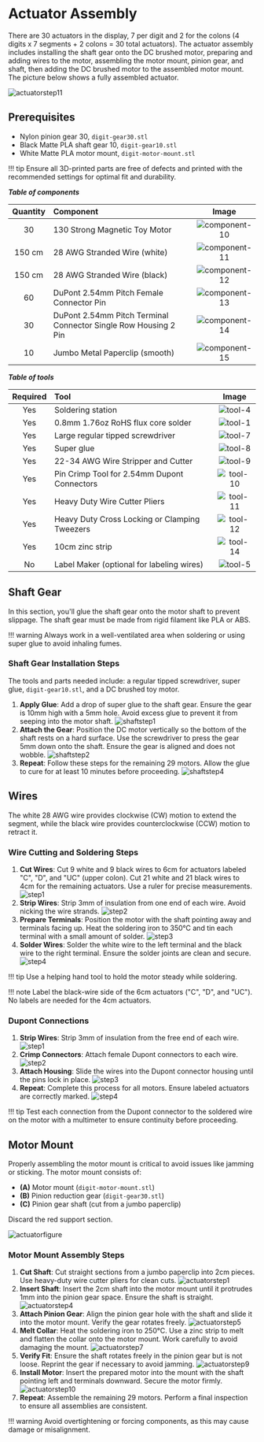 # Actuator Assembly

There are 30 actuators in the display, 7 per digit and 2 for the colons (4 digits x 7 segments + 2 colons = 30 total actuators). The actuator assembly includes installing the shaft gear onto the DC brushed motor, preparing and adding wires to the motor, assembling the motor mount, pinion gear, and shaft, then adding the DC brushed motor to the assembled motor mount. The picture below shows a fully assembled actuator.

![actuatorstep11](../img/actuator/11-actuator.webp)

## Prerequisites

- Nylon pinion gear 30, `digit-gear30.stl`
- Black Matte PLA shaft gear 10, `digit-gear10.stl`
- White Matte PLA motor mount, `digit-motor-mount.stl`

!!! tip
    Ensure all 3D-printed parts are free of defects and printed with the recommended settings for optimal fit and durability.

***Table of components***

| Quantity | Component | Image |
| :--: | :------| :-----: |
| 30 | 130 Strong Magnetic Toy Motor | ![component-10](../img/component/component-10.webp) |
| 150 cm | 28 AWG Stranded Wire (white) | ![component-11](../img/component/component-11.webp) |
| 150 cm | 28 AWG Stranded Wire (black) | ![component-12](../img/component/component-12.webp) |
| 60 | DuPont 2.54mm Pitch Female Connector Pin | ![component-13](../img/component/component-13.webp) |
| 30 | DuPont 2.54mm Pitch Terminal Connector Single Row Housing 2 Pin | ![component-14](../img/component/component-14.webp) |
| 10 | Jumbo Metal Paperclip (smooth) | ![component-15](../img/component/component-15.webp) |

***Table of tools***

| Required | Tool | Image |
| :---: | :------- | :---: |
| Yes | Soldering station    | ![tool-4](../img/tools/tool-4.webp) |
| Yes | 0.8mm 1.76oz RoHS flux core solder | ![tool-1](../img/tools/tool-1.webp) |
| Yes | Large regular tipped screwdriver | ![tool-7](../img/tools/tool-7.webp) |
| Yes | Super glue | ![tool-8](../img/tools/tool-8.webp) |
| Yes | 22-34 AWG Wire Stripper and Cutter | ![tool-9](../img/tools/tool-9.webp) |
| Yes | Pin Crimp Tool for 2.54mm Dupont Connectors | ![tool-10](../img/tools/tool-10.webp) |
| Yes | Heavy Duty Wire Cutter Pliers | ![tool-11](../img/tools/tool-11.webp) |
| Yes | Heavy Duty Cross Locking or Clamping Tweezers | ![tool-12](../img/tools/tool-12.webp) |
| Yes | 10cm zinc strip | ![tool-14](../img/tools/tool-14.webp) |
| No | Label Maker (optional for labeling wires) | ![tool-5](../img/tools/tool-5.webp) |

## Shaft Gear

In this section, you'll glue the shaft gear onto the motor shaft to prevent slippage. The shaft gear must be made from rigid filament like PLA or ABS.

!!! warning
    Always work in a well-ventilated area when soldering or using super glue to avoid inhaling fumes.

### Shaft Gear Installation Steps

The tools and parts needed include: a regular tipped screwdriver, super glue, `digit-gear10.stl`, and a DC brushed toy motor.

1. **Apply Glue**: Add a drop of super glue to the shaft gear. Ensure the gear is 10mm high with a 5mm hole. Avoid excess glue to prevent it from seeping into the motor shaft.
   ![shaftstep1](../img/motor-shaft-gear/2-motor-shaft-gear.webp)
1. **Attach the Gear**: Position the DC motor vertically so the bottom of the shaft rests on a hard surface. Use the screwdriver to press the gear 5mm down onto the shaft. Ensure the gear is aligned and does not wobble.
   ![shaftstep2](../img/motor-shaft-gear/3-motor-shaft-gear.webp)
1. **Repeat**: Follow these steps for the remaining 29 motors. Allow the glue to cure for at least 10 minutes before proceeding.
   ![shaftstep4](../img/motor-shaft-gear/4-motor-shaft-gear.webp)

## Wires

The white 28 AWG wire provides clockwise (CW) motion to extend the segment, while the black wire provides counterclockwise (CCW) motion to retract it.

### Wire Cutting and Soldering Steps

1. **Cut Wires**: Cut 9 white and 9 black wires to 6cm for actuators labeled "C", "D", and "UC" (upper colon). Cut 21 white and 21 black wires to 4cm for the remaining actuators. Use a ruler for precise measurements.
   ![step1](../img/motor-wire/1-motor-wire.webp)
1. **Strip Wires**: Strip 3mm of insulation from one end of each wire. Avoid nicking the wire strands.
   ![step2](../img/motor-wire/2-motor-wire.webp)
1. **Prepare Terminals**: Position the motor with the shaft pointing away and terminals facing up. Heat the soldering iron to 350°C and tin each terminal with a small amount of solder.
   ![step3](../img/motor-wire/3-motor-wire.webp)
1. **Solder Wires**: Solder the white wire to the left terminal and the black wire to the right terminal. Ensure the solder joints are clean and secure.
   ![step4](../img/motor-wire/4-motor-wire.webp)

!!! tip
    Use a helping hand tool to hold the motor steady while soldering.

!!! note
    Label the black-wire side of the 6cm actuators ("C", "D", and "UC"). No labels are needed for the 4cm actuators.

### Dupont Connections

1. **Strip Wires**: Strip 3mm of insulation from the free end of each wire.
   ![step1](../img/dupont-connections/1-motor-dupont-connection.webp)
1. **Crimp Connectors**: Attach female Dupont connectors to each wire.
   ![step2](../img/dupont-connections/2-motor-dupont-connection.webp)
1. **Attach Housing**: Slide the wires into the Dupont connector housing until the pins lock in place.
   ![step3](../img/dupont-connections/3-motor-dupont-connection.webp)
1. **Repeat**: Complete this process for all motors. Ensure labeled actuators are correctly marked.
   ![step4](../img/dupont-connections/4-motor-dupont-connection.webp)

!!! tip
    Test each connection from the Dupont connector to the soldered wire on the motor with a multimeter to ensure continuity before proceeding.

## Motor Mount

Properly assembling the motor mount is critical to avoid issues like jamming or sticking. The motor mount consists of:

- **(A)** Motor mount (`digit-motor-mount.stl`)
- **(B)** Pinion reduction gear (`digit-gear30.stl`)
- **(C)** Pinion gear shaft (cut from a jumbo paperclip)

Discard the red support section.

![actuatorfigure](../img/actuator/motor-mount-figure.webp)

### Motor Mount Assembly Steps

1. **Cut Shaft**: Cut straight sections from a jumbo paperclip into 2cm pieces. Use heavy-duty wire cutter pliers for clean cuts.
   ![actuatorstep1](../img/actuator/1-actuator.webp)
1. **Insert Shaft**: Insert the 2cm shaft into the motor mount until it protrudes 1mm into the pinion gear space. Ensure the shaft is straight.
   ![actuatorstep4](../img/actuator/4-actuator.webp)
1. **Attach Pinion Gear**: Align the pinion gear hole with the shaft and slide it into the motor mount. Verify the gear rotates freely.
   ![actuatorstep5](../img/actuator/5-actuator.webp)
1. **Melt Collar**: Heat the soldering iron to 250°C. Use a zinc strip to melt and flatten the collar onto the motor mount. Work carefully to avoid damaging the mount.
   ![actuatorstep7](../img/actuator/7-actuator.webp)
1. **Verify Fit**: Ensure the shaft rotates freely in the pinion gear but is not loose. Reprint the gear if necessary to avoid jamming.
   ![actuatorstep9](../img/actuator/9-actuator.webp)
1. **Install Motor**: Insert the prepared motor into the mount with the shaft pointing left and terminals downward. Secure the motor firmly.
   ![actuatorstep10](../img/actuator/10-actuator.webp)
1. **Repeat**: Assemble the remaining 29 motors. Perform a final inspection to ensure all assemblies are consistent.

!!! warning
    Avoid overtightening or forcing components, as this may cause damage or misalignment.
